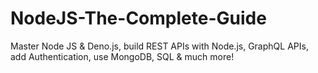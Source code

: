 # NodeJS-The-Complete-Guide

Master Node JS &amp; Deno.js, build REST APIs with Node.js, GraphQL APIs, add Authentication, use MongoDB, SQL &amp; much more!
